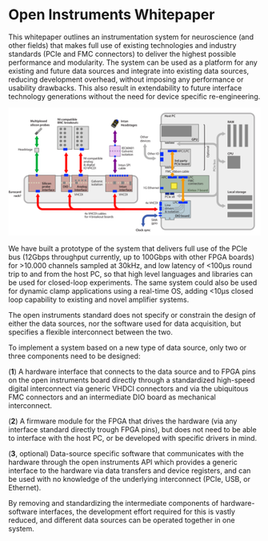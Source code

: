 # Open Instruments Whitepaper

This whitepaper outlines an instrumentation system for neuroscience (and other fields) that makes full use of existing technologies and industry standards (PCIe and FMC connectors) to deliver the highest possible performance and modularity. The system can be used as a platform for any existing and future data sources and integrate into existing data sources, reducing development overhead, without imposing any performance or usability drawbacks. This also result in extendability to future interface technology generations without the need for device specific re-engineering.

![Example hardware configuration of a Open Instruments system with three connected data source 'breakout boards'. In addition to the DIO board that provides direct electrical connections between the FPGA and the breakout boards, a 3rd party FMC board is shown, connected directly to the FPGA trhough the seconds FMC connector.](imgs/system_overview.png)

We have built a prototype of the system that delivers full use of the PCIe bus (12Gbps throughput currently, up to 100Gbps with other FPGA boards) for >10.000 channels sampled at 30kHz, and low latency of  <100μs round trip to and from the host PC, so that high level languages and libraries can be used for closed-loop experiments. The same system could also be used for dynamic clamp applications using a real-time OS, adding <10μs closed loop capability to existing and novel amplifier systems.

The open instruments standard does not specify or constrain the design of either the data sources, nor the software used for data acquisition, but specifies a flexible interconnect between the two. 

To implement a system based on a new type of data source, only two or three components need to be designed: 

(__1__) A hardware interface that connects to the data source and to FPGA pins on the open instruments board directly through a standardized high-speed digital interconnect via generic VHDCI connectors and via the ubiquitous FMC connectors and an intermediate DIO board as mechanical interconnect.

(__2__) A firmware module for the FPGA that drives the hardware (via any interface standard directly trough FPGA pins), but does not need to be able to interface with the host PC, or be developed with specific drivers in mind.

(__3__, optional) Data-source specific software that communicates with the hardware through the open instruments API which provides a generic interface to the hardware via data transfers and device registers, and can be used with no knowledge of the underlying interconnect (PCIe, USB, or Ethernet).

 By removing and standardizing the intermediate components of hardware-software interfaces, the development effort required for this is vastly reduced, and different data sources can be operated together in one system.









